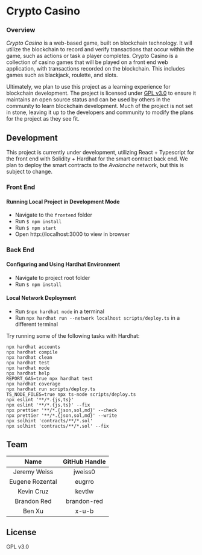 Crypto Casino
===========

### Overview
_Crypto Casino_ is a web-based game, built on blockchain technology. It will utilize the blockchain to record and verify transactions that occur within the game, such as actions or task a player completes. Crypto Casino is a collection of casino games that will be played on a front end web application, with transactions recorded on the blockchain. This includes games such as blackjack, roulette, and slots.

Ultimately, we plan to use this project as a learning experience for blockchain development. The project is licensed under [GPL v3.0](https://github.com/jweiss0/OSS-CryptoCasino/blob/main/LICENSE) to ensure it maintains an open source status and can be used by others in the community to learn blockchain development. Much of the project is not set in stone, leaving it up to the developers and community to modify the plans for the project as they see fit.

## Development
This project is currently under development, utilizing React + Typescript for the front end with Solidity + Hardhat for the smart contract back end. We plan to deploy the smart contracts to the _Avalanche_ network, but this is subject to change.
### Front End
#### Running Local Project in Development Mode
- Navigate to the `frontend` folder
- Run `$ npm install`
- Run `$ npm start`
- Open http://localhost:3000 to view in browser
### Back End
#### Configuring and Using Hardhat Environment
- Navigate to project root folder
- Run `$ npm install`

#### Local Network Deployment
- Run `$npx hardhat node` in a terminal
- Run `npx hardhat run --network localhost scripts/deploy.ts` in a different terminal

Try running some of the following tasks with Hardhat:

```shell
npx hardhat accounts
npx hardhat compile
npx hardhat clean
npx hardhat test
npx hardhat node
npx hardhat help
REPORT_GAS=true npx hardhat test
npx hardhat coverage
npx hardhat run scripts/deploy.ts
TS_NODE_FILES=true npx ts-node scripts/deploy.ts
npx eslint '**/*.{js,ts}'
npx eslint '**/*.{js,ts}' --fix
npx prettier '**/*.{json,sol,md}' --check
npx prettier '**/*.{json,sol,md}' --write
npx solhint 'contracts/**/*.sol'
npx solhint 'contracts/**/*.sol' --fix
```
<!-- #### Etherscan Verification
To try out Etherscan verification, first deploy a contract to an Ethereum network that's supported by Etherscan, such as Ropsten.

In this project, copy the .env.example file to a file named .env, and then edit it to fill in the details. Enter your Etherscan API key, your Ropsten node URL (eg from Alchemy), and the private key of the account which will send the deployment transaction. With a valid .env file in place, first deploy your contract:

```shell
hardhat run --network ropsten scripts/sample-script.ts
```

Then, copy the deployment address and paste it in to replace `DEPLOYED_CONTRACT_ADDRESS` in this command:

```shell
npx hardhat verify --network ropsten DEPLOYED_CONTRACT_ADDRESS "Hello, Hardhat!"
```
#### Performance Optimizations
For faster runs of tests and scripts, consider skipping ts-node's type checking by setting the environment variable `TS_NODE_TRANSPILE_ONLY` to `1` in hardhat's environment. For more details see [the documentation](https://hardhat.org/guides/typescript.html#performance-optimizations). -->

## Team
| **Name** | **GitHub Handle** |
|:------:|:-------:|
| Jeremy Weiss | jweiss0 | 
| Eugene Rozental | eugrro |
| Kevin Cruz | kevtlw |
| Brandon Red | brandon-red |
| Ben Xu | x-u-b |

## License
GPL v3.0
